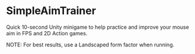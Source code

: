 # SimpleAimTrainer
Quick 10-second Unity minigame to help practice and improve your mouse aim in FPS and 2D Action games.

NOTE:
For best results, use a Landscaped form factor when running.
